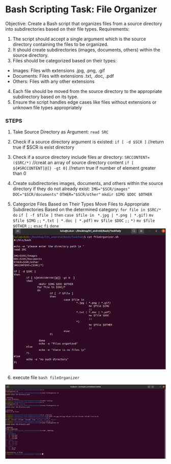# Bash Scripting Task: File Organizer

Objective:
Create a Bash script that organizes files from a source directory into subdirectories 
based on their file types.
Requirements:
1. The script should accept a single argument which is the source directory 
containing the files to be organized.
2. It should create subdirectories (images, documents, others) within the source
directory.
3. Files should be categorized based on their types:
- Images: Files with extensions .jpg, .png, .gif
- Documents: Files with extensions .txt, .doc, .pdf
- Others: Files with any other extensions
4. Each file should be moved from the source directory to the appropriate 
subdirectory based on its type.
5. Ensure the script handles edge cases like files without extensions or unknown
file types appropriately


### STEPS

1. Take Source Directory as Argument:
    `read SRC`
2. Check if a source directory argument is existed:
    `if [ -d $SCR ]` //return true if $SCR is exist directory
3. Check if a source directory include files ar directory:
    `SRCCONTENT=($SRC/*)` //creat an array of source directory content
    `if [ ${#SRCCONTENT[@]} -gt 0]` //return true if number of element greater than 0
4. Create subdirectories images, documents, and others within the source directory if they do not already exist:
    `IMG="$SCR/images"`
    `DOC="$SCR/documents"`
    `OTHER="$SCR/other"`
    `mkdir $IMG $DOC $OTHER`

5. Categorize Files Based on Their Types Move Files to Appropriate Subdirectories Based on the determined category:
    `for file in $SRC/*`
    `do`
        `if [ -f $file ]`
        `then`
            `case $file in `
                `*.jpg | *.png | *.gif)`
                    `mv $file $IMG`
                    `;;`
                `*.txt | *.doc | *.pdf)`
                    `mv $file $DOC`
                    `;;`
                `*)`
                    `mv $file $OTHER`
                    `;;`
            `esac`
        `fi`
    `done`
![alt text](image.png)


6. execute file 
    `bash fileOrganizer`

![alt text](image-1.png)


